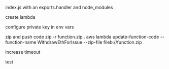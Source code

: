 index.js with an exports.handler and node_modules

create lambda

configure private key in env vars

zip and push code
zip -r function.zip .
aws lambda update-function-code --function-name WithdrawEthForIssue --zip-file fileb://function.zip

increase timeout

test